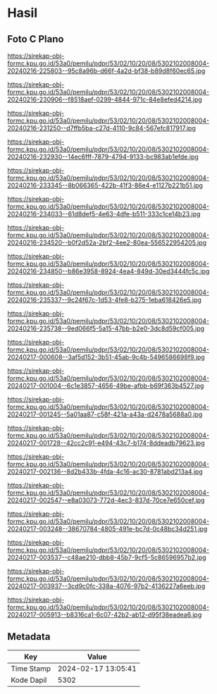 # Hasil

## Foto C Plano

https://sirekap-obj-formc.kpu.go.id/53a0/pemilu/pdpr/53/02/10/20/08/5302102008004-20240216-225803--95c8a96b-d66f-4a2d-bf38-b89d8f60ec65.jpg

https://sirekap-obj-formc.kpu.go.id/53a0/pemilu/pdpr/53/02/10/20/08/5302102008004-20240216-230906--f8518aef-0299-4844-971c-84e8efed4214.jpg

https://sirekap-obj-formc.kpu.go.id/53a0/pemilu/pdpr/53/02/10/20/08/5302102008004-20240216-231250--d7ffb5ba-c27d-4110-9c84-567efc817917.jpg

https://sirekap-obj-formc.kpu.go.id/53a0/pemilu/pdpr/53/02/10/20/08/5302102008004-20240216-232930--14ec6fff-7879-4794-9133-bc983ab1efde.jpg

https://sirekap-obj-formc.kpu.go.id/53a0/pemilu/pdpr/53/02/10/20/08/5302102008004-20240216-233345--8b066365-422b-41f3-86e4-e1127b221b51.jpg

https://sirekap-obj-formc.kpu.go.id/53a0/pemilu/pdpr/53/02/10/20/08/5302102008004-20240216-234033--61d8def5-4e63-4dfe-b511-333c1ce14b23.jpg

https://sirekap-obj-formc.kpu.go.id/53a0/pemilu/pdpr/53/02/10/20/08/5302102008004-20240216-234520--b0f2d52a-2bf2-4ee2-80ea-556522954205.jpg

https://sirekap-obj-formc.kpu.go.id/53a0/pemilu/pdpr/53/02/10/20/08/5302102008004-20240216-234850--b86e3958-8924-4ea4-849d-30ed3444fc5c.jpg

https://sirekap-obj-formc.kpu.go.id/53a0/pemilu/pdpr/53/02/10/20/08/5302102008004-20240216-235337--9c24f67c-1d53-4fe8-b275-1eba618426e5.jpg

https://sirekap-obj-formc.kpu.go.id/53a0/pemilu/pdpr/53/02/10/20/08/5302102008004-20240216-235738--9ed066f5-5a15-47bb-b2e0-3dc8d59cf005.jpg

https://sirekap-obj-formc.kpu.go.id/53a0/pemilu/pdpr/53/02/10/20/08/5302102008004-20240217-000608--3af5d152-3b51-45ab-9c4b-5496586698f9.jpg

https://sirekap-obj-formc.kpu.go.id/53a0/pemilu/pdpr/53/02/10/20/08/5302102008004-20240217-001004--6c1e3857-4656-49be-afbb-b69f363b4527.jpg

https://sirekap-obj-formc.kpu.go.id/53a0/pemilu/pdpr/53/02/10/20/08/5302102008004-20240217-001245--5a01aa87-c58f-421a-a43a-d2478a5688a0.jpg

https://sirekap-obj-formc.kpu.go.id/53a0/pemilu/pdpr/53/02/10/20/08/5302102008004-20240217-001728--42cc2c91-e494-43c7-b174-8ddeadb79623.jpg

https://sirekap-obj-formc.kpu.go.id/53a0/pemilu/pdpr/53/02/10/20/08/5302102008004-20240217-002136--8d2b433b-4fda-4c16-ac30-8781abd213a4.jpg

https://sirekap-obj-formc.kpu.go.id/53a0/pemilu/pdpr/53/02/10/20/08/5302102008004-20240217-002547--e8a03073-772d-4ec3-837d-70ce7e650cef.jpg

https://sirekap-obj-formc.kpu.go.id/53a0/pemilu/pdpr/53/02/10/20/08/5302102008004-20240217-003248--38670784-4805-491e-bc7d-0c48bc34d251.jpg

https://sirekap-obj-formc.kpu.go.id/53a0/pemilu/pdpr/53/02/10/20/08/5302102008004-20240217-003537--c48ae210-dbb8-45b7-9cf5-5c86596957b2.jpg

https://sirekap-obj-formc.kpu.go.id/53a0/pemilu/pdpr/53/02/10/20/08/5302102008004-20240217-003937--3cd9c0fc-338a-4076-97b2-4136227a6eeb.jpg

https://sirekap-obj-formc.kpu.go.id/53a0/pemilu/pdpr/53/02/10/20/08/5302102008004-20240217-005913--b8316ca1-6c07-42b2-ab12-d95f38eadea6.jpg


## Metadata

| Key        | Value               |
| ---------- | ------------------- |
| Time Stamp | 2024-02-17 13:05:41 |
| Kode Dapil | 5302                |



